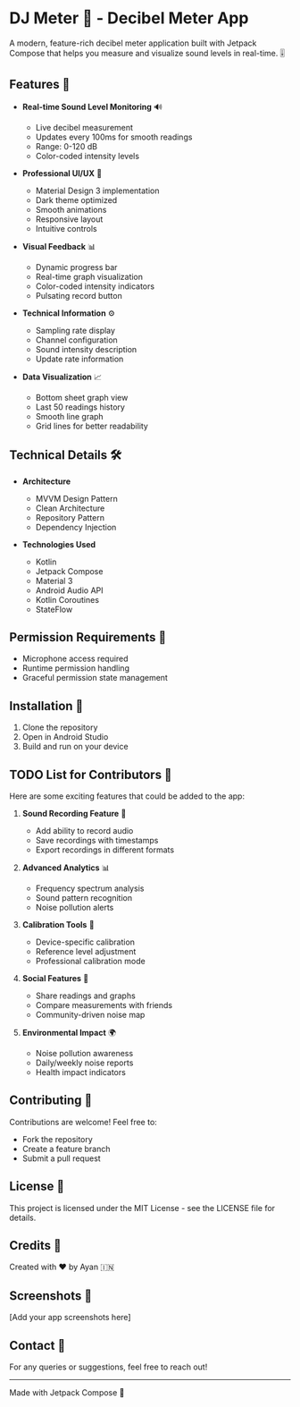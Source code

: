 # DJ Meter 🎵 - Decibel Meter App

A modern, feature-rich decibel meter application built with Jetpack Compose that helps you measure and visualize sound levels in real-time. 🎚️

## Features 🌟

- **Real-time Sound Level Monitoring** 🔊
  - Live decibel measurement
  - Updates every 100ms for smooth readings
  - Range: 0-120 dB
  - Color-coded intensity levels

- **Professional UI/UX** 💅
  - Material Design 3 implementation
  - Dark theme optimized
  - Smooth animations
  - Responsive layout
  - Intuitive controls

- **Visual Feedback** 📊
  - Dynamic progress bar
  - Real-time graph visualization
  - Color-coded intensity indicators
  - Pulsating record button

- **Technical Information** ⚙️
  - Sampling rate display
  - Channel configuration
  - Sound intensity description
  - Update rate information

- **Data Visualization** 📈
  - Bottom sheet graph view
  - Last 50 readings history
  - Smooth line graph
  - Grid lines for better readability

## Technical Details 🛠️

- **Architecture**
  - MVVM Design Pattern
  - Clean Architecture
  - Repository Pattern
  - Dependency Injection

- **Technologies Used**
  - Kotlin
  - Jetpack Compose
  - Material 3
  - Android Audio API
  - Kotlin Coroutines
  - StateFlow

## Permission Requirements 🔐

- Microphone access required
- Runtime permission handling
- Graceful permission state management

## Installation 📱

1. Clone the repository
2. Open in Android Studio
3. Build and run on your device

## TODO List for Contributors 🚀

Here are some exciting features that could be added to the app:

1. **Sound Recording Feature** 📝
   - Add ability to record audio
   - Save recordings with timestamps
   - Export recordings in different formats

2. **Advanced Analytics** 📊
   - Frequency spectrum analysis
   - Sound pattern recognition
   - Noise pollution alerts

3. **Calibration Tools** 🎯
   - Device-specific calibration
   - Reference level adjustment
   - Professional calibration mode

4. **Social Features** 🤝
   - Share readings and graphs
   - Compare measurements with friends
   - Community-driven noise map

5. **Environmental Impact** 🌍
   - Noise pollution awareness
   - Daily/weekly noise reports
   - Health impact indicators

## Contributing 🤝

Contributions are welcome! Feel free to:
- Fork the repository
- Create a feature branch
- Submit a pull request

## License 📄

This project is licensed under the MIT License - see the LICENSE file for details.

## Credits 💖

Created with ❤️ by Ayan 🇮🇳

## Screenshots 📱

[Add your app screenshots here]

## Contact 📧

For any queries or suggestions, feel free to reach out!

---

Made with Jetpack Compose 🚀 